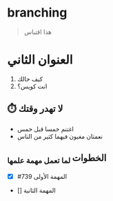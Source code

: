 # branching

> هذا اقتباس
# العنوان الثاني
1. كيف حالك
2. انت كويس؟
## ⏱️ لا تهدر وقتك
* اغتنم خمسا قبل خمس
* نعمتان مغبون فيهما كثير من الناس
## الخطوات<sub> لما تعمل مهمة علمها </sub>
- [x] #739 المهمة الأولى
- [] المهمة الثانية
